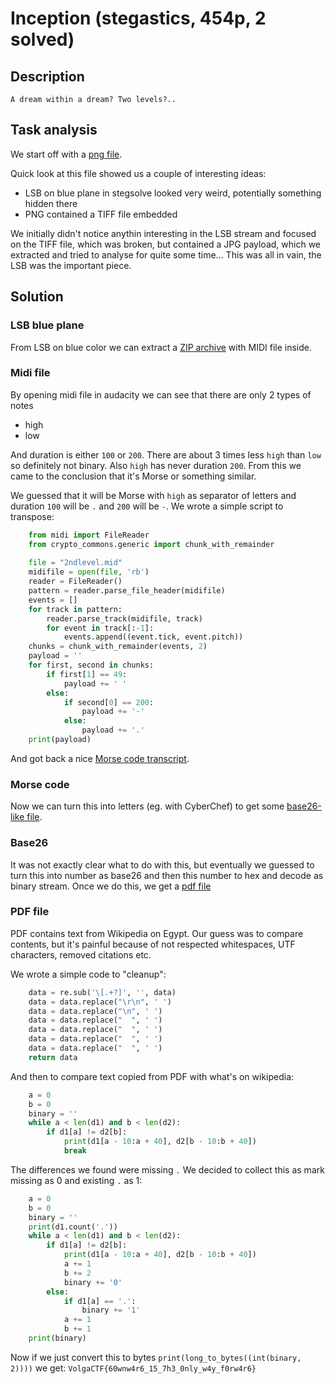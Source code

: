 # Inception (stegastics, 454p, 2 solved)

## Description

```
A dream within a dream? Two levels?..
```


## Task analysis

We start off with a [png file](1st_level.png).

Quick look at this file showed us a couple of interesting ideas:

- LSB on blue plane in stegsolve looked very weird, potentially something hidden there
- PNG contained a TIFF file embedded

We initially didn't notice anythin interesting in the LSB stream and focused on the TIFF file, which was broken, but contained a JPG payload, which we extracted and tried to analyse for quite some time...
This was all in vain, the LSB was the important piece.

## Solution

### LSB blue plane

From LSB on blue color we can extract a [ZIP archive](lsb.zip) with MIDI file inside.

### Midi file

By opening midi file in audacity we can see that there are only 2 types of notes

- high
- low

And duration is either `100` or `200`.
There are about 3 times less `high` than `low` so definitely not binary.
Also `high` has never duration `200`.
From this we came to the conclusion that it's Morse or something similar.

We guessed that it will be Morse with `high` as separator of letters and duration `100` will be `.` and `200` will be `-`.
We wrote a simple script to transpose:

```python
    from midi import FileReader
    from crypto_commons.generic import chunk_with_remainder
    
    file = "2ndlevel.mid"
    midifile = open(file, 'rb')
    reader = FileReader()
    pattern = reader.parse_file_header(midifile)
    events = []
    for track in pattern:
        reader.parse_track(midifile, track)
        for event in track[:-1]:
            events.append((event.tick, event.pitch))
    chunks = chunk_with_remainder(events, 2)
    payload = ''
    for first, second in chunks:
        if first[1] == 49:
            payload += ' '
        else:
            if second[0] == 200:
                payload += '-'
            else:
                payload += '.'
    print(payload)
```

And got back a nice [Morse code transcript](morse.txt).

### Morse code

Now we can turn this into letters (eg. with CyberChef) to get some [base26-like file](base26.txt).

### Base26

It was not exactly clear what to do with this, but eventually we guessed to turn this into number as base26 and then this number to hex and decode as binary stream.
Once we do this, we get a [pdf file](egypt.pdf)

### PDF file

PDF contains text from Wikipedia on Egypt.
Our guess was to compare contents, but it's painful because of not respected whitespaces, UTF characters, removed citations etc.

We wrote a simple code to "cleanup":

```python
    data = re.sub('\[.+?]', '', data)
    data = data.replace("\r\n", ' ')
    data = data.replace("\n", ' ')
    data = data.replace("  ", ' ')
    data = data.replace("  ", ' ')
    data = data.replace("  ", ' ')
    data = data.replace("  ", ' ')
    return data
```

And then to compare text copied from PDF with what's on wikipedia:

```python
    a = 0
    b = 0
    binary = ''
    while a < len(d1) and b < len(d2):
        if d1[a] != d2[b]:
            print(d1[a - 10:a + 40], d2[b - 10:b + 40])
            break
```

The differences we found were missing `.`
We decided to collect this as mark missing as 0 and existing `.` as 1:

```python
    a = 0
    b = 0
    binary = ''
    print(d1.count('.'))
    while a < len(d1) and b < len(d2):
        if d1[a] != d2[b]:
            print(d1[a - 10:a + 40], d2[b - 10:b + 40])
            a += 1
            b += 2
            binary += '0'
        else:
            if d1[a] == '.':
                binary += '1'
            a += 1
            b += 1
    print(binary)
```

Now if we just convert this to bytes `print(long_to_bytes((int(binary, 2))))` we get: `VolgaCTF{60wnw4r6_15_7h3_0nly_w4y_f0rw4r6}`
